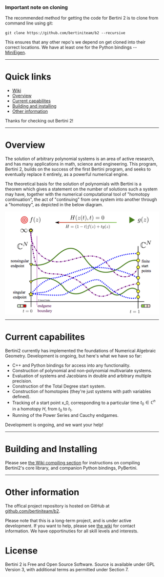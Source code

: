 ### Important note on cloning

The recommended method for getting the code for Bertini 2 is to clone from command line using git:

`git clone https://github.com/bertiniteam/b2 --recursive`

This ensures that any other repo's we depend on get cloned into their correct locations.  We have at least one for the Python bindings -- [MiniEigen](https://github.com/eudoxos/minieigen).

---

# Quick links

- [Wiki](https://github.com/bertiniteam/b2/wiki)
- [Overview](#Overview)
- [Current capabilites](#Current-capabilites)
- [Building and installing](#Building-and-installing)
- [Other information](#Other-information)

Thanks for checking out Bertini 2!

---

# Overview

The solution of arbitrary polynomial systems is an area of active research, and has many applications in math, science and engineering.  This program, Bertini 2, builds on the success of the first Bertini program, and seeks to eventually replace it entirely, as a powerful numerical engine.

The theoretical basis for the solution of polynomials with Bertini is a theorem which gives a statement on the number of solutions such a system may have, together with the numerical computational tool of "homotopy continuation", the act of "continuing" from one system into another through a "homotopy", as depicted in the below diagram.

![homotopy continuation](doc_resources/images/homotopycontinuation_generic_40ppi.png "homotopy continuation")

---

# Current capabilites

Bertini2 currently has implemented the foundations of Numerical Algebraic Geometry.  Development is ongoing, but here's what we have so far:

- C++ and Python bindings for access into any functionality.
- Construction of polynomial and non-polynomial multivariate systems.
- Evaluation of systems and Jacobians in double and arbitrary multiple precision.
- Construction of the Total Degree start system.
- Construction of homotopies (they're just systems with path variables defined).
- Tracking of a start point x_0, corresponding to a particular time $t_0 \in \mathbb{C}^n$ in a homotopy $H$, from $t_0$ to $t_1$.
- Running of the Power Series and Cauchy endgames.

Development is ongoing, and we want your help!

---

# Building and Installing

Please see [the Wiki compiling section](https://github.com/bertiniteam/b2/wiki/Compilation-Guide) for instructions on compiling Bertini2's core library, and companion Python bindings, PyBertini.

---

# Other information

The offical project repository is hosted on GitHub at [github.com/bertiniteam/b2](https://github.com/bertiniteam/b2).

Please note that this is a long-term project, and is under active development.  If you want to help, please see [the wiki](https://github.com/bertiniteam/b2/wiki) for contact information.  We have opportinuties for all skill levels and interests.

# License

Bertini 2 is Free and Open Source Software.  Source is available under GPL Version 3, with additional terms as permitted under Section 7.
